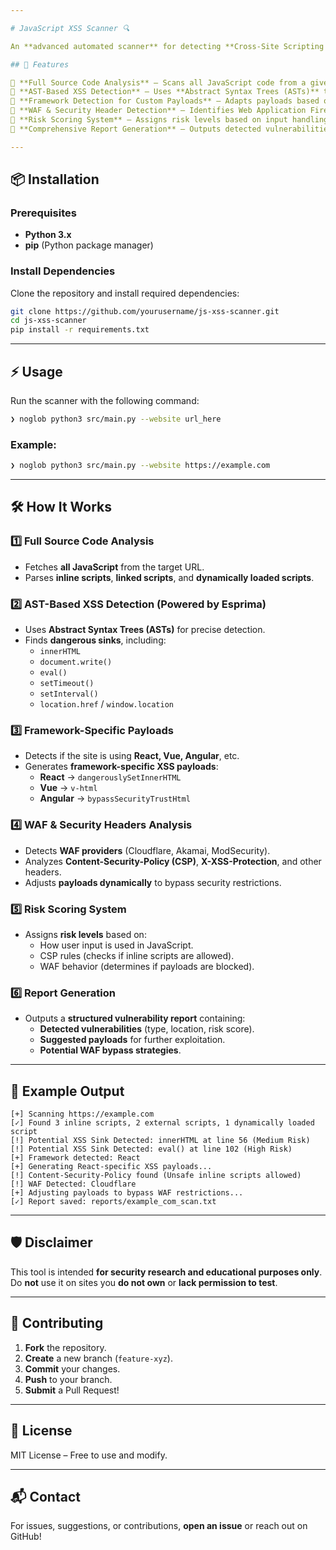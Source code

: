 ```yaml
---

# JavaScript XSS Scanner 🔍  

An **advanced automated scanner** for detecting **Cross-Site Scripting (XSS) vulnerabilities** in JavaScript applications. This tool **analyzes full source code**, leverages **AST-based detection**, and **bypasses security defenses** like WAFs and CSP restrictions.  

## 🚀 Features  

🔹 **Full Source Code Analysis** – Scans all JavaScript code from a given URL, including inline scripts, linked files, and dynamically loaded content.  
🔹 **AST-Based XSS Detection** – Uses **Abstract Syntax Trees (ASTs)** to identify dangerous sinks like `innerHTML`, `eval()`, and `document.write()`.  
🔹 **Framework Detection for Custom Payloads** – Adapts payloads based on detected frameworks (React, Vue, Angular, etc.).  
🔹 **WAF & Security Header Detection** – Identifies Web Application Firewalls (WAFs) and analyzes security headers for misconfigurations.  
🔹 **Risk Scoring System** – Assigns risk levels based on input handling, CSP policies, and WAF restrictions.  
🔹 **Comprehensive Report Generation** – Outputs detected vulnerabilities, suggested payloads, and potential WAF bypass strategies.  

---
```


## 📦 Installation  

### Prerequisites  
- **Python 3.x**  
- **pip** (Python package manager)  

### Install Dependencies  
Clone the repository and install required dependencies:  

```bash
git clone https://github.com/yourusername/js-xss-scanner.git  
cd js-xss-scanner  
pip install -r requirements.txt  
```

---

## ⚡ Usage  

Run the scanner with the following command:  

```bash
❯ noglob python3 src/main.py --website url_here
```

### Example:  
```bash
❯ noglob python3 src/main.py --website https://example.com
```

---

## 🛠️ How It Works  

### 1️⃣ Full Source Code Analysis  
- Fetches **all JavaScript** from the target URL.  
- Parses **inline scripts**, **linked scripts**, and **dynamically loaded scripts**.  

### 2️⃣ AST-Based XSS Detection (Powered by Esprima)  
- Uses **Abstract Syntax Trees (ASTs)** for precise detection.  
- Finds **dangerous sinks**, including:  
  - `innerHTML`  
  - `document.write()`  
  - `eval()`  
  - `setTimeout()`  
  - `setInterval()`  
  - `location.href` / `window.location`  

### 3️⃣ Framework-Specific Payloads  
- Detects if the site is using **React, Vue, Angular**, etc.  
- Generates **framework-specific XSS payloads**:  
  - **React** → `dangerouslySetInnerHTML`  
  - **Vue** → `v-html`  
  - **Angular** → `bypassSecurityTrustHtml`  

### 4️⃣ WAF & Security Headers Analysis  
- Detects **WAF providers** (Cloudflare, Akamai, ModSecurity).  
- Analyzes **Content-Security-Policy (CSP)**, **X-XSS-Protection**, and other headers.  
- Adjusts **payloads dynamically** to bypass security restrictions.  

### 5️⃣ Risk Scoring System  
- Assigns **risk levels** based on:  
  - How user input is used in JavaScript.  
  - CSP rules (checks if inline scripts are allowed).  
  - WAF behavior (determines if payloads are blocked).  

### 6️⃣ Report Generation  
- Outputs a **structured vulnerability report** containing:  
  - **Detected vulnerabilities** (type, location, risk score).  
  - **Suggested payloads** for further exploitation.  
  - **Potential WAF bypass strategies**.  

---

## 📄 Example Output  

```plaintext
[+] Scanning https://example.com
[✓] Found 3 inline scripts, 2 external scripts, 1 dynamically loaded script
[!] Potential XSS Sink Detected: innerHTML at line 56 (Medium Risk)
[!] Potential XSS Sink Detected: eval() at line 102 (High Risk)
[+] Framework detected: React
[+] Generating React-specific XSS payloads...
[!] Content-Security-Policy found (Unsafe inline scripts allowed)
[!] WAF Detected: Cloudflare
[+] Adjusting payloads to bypass WAF restrictions...
[✓] Report saved: reports/example_com_scan.txt
```

---

## 🛡️ Disclaimer  

This tool is intended **for security research and educational purposes only**.  
Do **not** use it on sites you **do not own** or **lack permission to test**.  

---

## 🤝 Contributing  

1. **Fork** the repository.  
2. **Create** a new branch (`feature-xyz`).  
3. **Commit** your changes.  
4. **Push** to your branch.  
5. **Submit** a Pull Request!  

---

## 📜 License  

MIT License – Free to use and modify.  

---

## 📬 Contact  

For issues, suggestions, or contributions, **open an issue** or reach out on GitHub!  
